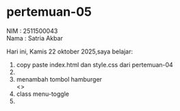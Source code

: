 ﻿# pertemuan-05

NIM : 2511500043<br>
Nama : Satria Akbar<br>

Hari ini, Kamis 22 oktober 2025,saya belajar:

 <ol>
  <li> copy paste index.html dan style.css dari pertemuan-04<li>
  <li>menambah tombol hamburger</li>
<> 
   <li>class menu-toggle<li>
